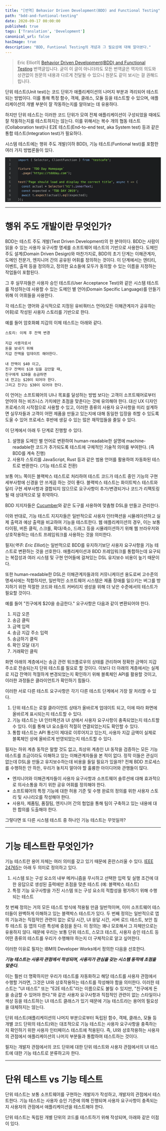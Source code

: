 ```yaml
---
title: "[번역] Behavior Driven Development(BDD) and Functional Testing"
path: "bdd-and-funtional-testing"
date: 2020-09-17 00:00:00
published: true
tags: ['Translation', 'Development']
canonical_url: false
hasImage: true
description: "BDD, Funtional Testing의 개념과 그 필요성에 대해 알아본다."
---
```


> Eric Elliot의 [Behavior Driven Development(BDD) and Functional Testing](https://medium.com/javascript-scene/behavior-driven-development-bdd-and-functional-testing-62084ad7f1f2/) 번역글입니다. 굳이 이 글이 아니더라도 모든 번역글은 역자의 의도와 상관없이 원문의 내용과 다르게 전달될 수 있으니 원문도 같이 보시는 걸 권해드립니다.

단위 테스트(Unit test)는 코드 단위가 애플리케이션의 나머지 부분과 격리되어 테스트되는 방법이다. 이를 통해 특정 함수, 객체, 클래스, 모듈 등을 테스트할 수 있으며, 애플리케이션의 개별 부분이 잘 작동하는지를 알아보는 데 유용하다.

하지만 단위 테스트는 이러한 코드 단위가 모여 전체 애플리케이션이 구성되었을 때에도 잘 작동하는지를 테스트하지는 않는다. 이를 위해서는 복수 개의 협동 테스트(Collaboration test)나 E2E 테스트(End-to-end test, aka System test) 등과 같은 통합 테스트(Integration test)가 필요하다.

시스템 테스트에는 행위 주도 개발(이하 BDD), 기능 테스트(Funtional test)를 포함한 여러 가지 방법론들이 있다.

![image](./images/behavior-driven-development.png)

***

# 행위 주도 개발이란 무엇인가?

BDD는 테스트 주도 개발(Test Driven Development)의 한 분야이다. BDD는 사람이 읽을 수 있는 사용자 요구사항 명세를 소프트웨어 테스트의 기반으로 사용한다. 도메인 주도 설계(Domain Driven Design)와 마찬가지로, BDD의 초기 단계는 이해관계자, 도메인 전문가, 엔지니어 간의 공유된 어휘를 정의하는 것이다. 이 단계에서는 엔티티, 이벤트, 출력 등을 정의하고, 정의한 요소들에 모두가 동의할 수 있는 이름을 지정하는 작업들이 포함된다.

그 후 실무자들은 사용자 승인 테스트(User Acceptance Test)와 같은 시스템 테스트를 작성하는데 사용할 수 있는 도메인 별 언어(Domain Specific Language)를 만들기 위해 이 어휘들을 사용한다.

각 테스트는 영어와 공식적으로 지정된 유비쿼터스 언어(모든 이해관계자가 공유하는 어휘)로 작성된 사용자 스토리를 기반으로 한다.

예를 들어 암호화폐 지갑의 이체 테스트는 아래와 같다.

```
스토리: 이체 후 잔액 변경

지갑 사용자로서
돈을 보내기 위해
지갑 잔액을 업데이트 해야한다.

내 잔액이 $40 이고,
친구 잔액이 $10 임을 감안할 때,
친구에게 $20을 송금하면
내 잔고는 $20이 되어야 한다.
그리고 친구는 $30이 되어야 한다.
```

이 언어는 소프트웨어의 UI나 목표를 달성하는 방법 보다는 고객이 소프트웨어로부터 얻어야 하는 비즈니스 가치에만 초점을 맞춘다는 것에 유의해야 한다. 대신 UX 디자인 프로세스의 시작점으로 사용할 수 있고, 이러한 종류의 사용자 요구사항을 미리 설계하면 실무자들과 고객이 어떤 제품을 만들고 있는지에 대해 동일한 입장을 취할 수 있도록 도울 수 있어 프로세스 후반에 생길 수 있는 많은 재작업들을 줄일 수 있다.

이 단계에서 아래 두 단계로 진행할 수 있다.

1. 설명을 도메인 별 언어로 변환하여 human-readable한 설명에 machine-readable한 코드가 추가되도록 테스트에 구체적인 기술적 의미를 부여한다. (즉 BDD를 계속 진행)
2. 사용자 스토리를 JavaScript, Rust 등과 같은 범용 언어를 활용하여 자동화된 테스트로 변환한다. (기능 테스트로 전환)

보통 어느 쪽이든 블랙박스 테스트로 처리하여 테스트 코드가 테스트 중인 기능의 구현 세부사항에 신경을 안 쓰게끔 하는 것이 좋다. 블랙박스 테스트는 화이트박스 테스트와 달리 구현 세부사항과 결합되지 않으므로 요구사항이 추가/변경되거나 코드가 리팩토링될 때 상대적으로 덜 취약하다.

BDD 지지자들은 [Cucumber](https://github.com/cucumber/cucumber-js/)와 같은 도구를 사용하여 맞춤형 DSL을 만들고 관리한다.

이와 반대로, 기능 테스트 지지자들은 일반적으로 사용자 인터랙션을 시뮬레이션하고 실제 출력과 예상 출력을 비교하여 기능을 테스트한다. 웹 애플리케이션의 경우, 이는 보통 타이핑, 버튼 클릭, 스크롤, 확대/축소, 드래그 등을 시뮬레이션하기 위해 웹 브라우저와 상호작용하는 테스트 프레임워크를 사용하는 것을 의미한다.

필자(*역주: Eric Elliot*)는 일반적으로 BDD를 유지하기보단 사용자 요구사항을 기능 테스트로 변환하는 것을 선호한다. 애플리케이션과 BDD 프레임워크를 통합하는데 요구되는 복잡성과 여러 시스템 및 구현 언어들에 걸쳐있는 DSL 유지보수 비용이 높기 때문이다.

또한 human-readable한 DSL은 이해관계자들과의 커뮤니케이션 용도로써 고수준의 명세서에는 적합하지만, 일반적인 소프트웨어 시스템은 제품 장애를 일으키는 버그를 방지하기 위한 적절한 코드와 테스트 커버리지 생성을 위해 더 낮은 수준에서의 테스트가 필요할 것이다.

예를 들어 "친구에게 $20을 송금한다." 요구사항은 다음과 같이 변환되어야 한다.

1. 지갑 오픈
2. 송금 클릭
3. 금액 입력
4. 송금 지갑 주소 입력
5. 송금하기 클릭
6. 확인 모달 대기
7. 거래확인 클릭

화면 아래의 계층에서는 송금 관련 워크플로우의 상태를 관리하며 정확한 금액이 지갑 주소로 전송되는지 단위 테스트를 필요로 할 것이다. 이보다 더 아래의 계층에서는 실제로 지갑 잔액이 적절하게 변경되었는지 확인하기 위해 블록체인 API를 활용할 것이고, 이러한 과정들은 클라이언트가 확인하기 힘들다.

이러한 서로 다른 테스트 요구사항은 각기 다른 테스트 단계에서 가장 잘 처리할 수 있다.

1. 단위 테스트는 로컬 클라이언트 상태가 올바르게 업데이트 되고, 이에 따라 화면에 올바르게 표시되는지 테스트할 수 있다.
2. 기능 테스트는 UI 인터랙션과 UI 상에서 사용자 요구사항이 충족되었는지 테스트할 수 있다. 이를 통해 UI 요소들이 적절히 연결되었는지도 확인할 수 있다.
3. 통합 테스트는 API 통신이 제대로 이루어지고 있는지, 사용자 지갑 금액이 실제로 블록체인 상에 올바르게 반영되었는지 테스트할 수 있다.

필자는 하위 계층 동작은 말할 것도 없고, 최상위 계층인 UI 동작을 검증하는 모든 기능 테스트를 조금이라도 이해하고 있는 이해관계자들을 본 적이 없다. 정작 이들은 관심이 없는데 DSL을 만들고 유지보수하는데 비용을 들일 필요가 있을까? 전체 BDD 프로세스를 수행하든 안 하든, 우리가 놓치지 말아야 할 훌륭한 아이디어와 관행들이 많다.

- 엔지니어와 이해관계자들이 사용자 요구사항과 소프트웨어 솔루션에 대해 효과적으로 의사소통을 하기 위한 공유 어휘를 정의해야 한다.
- 소프트웨어의 특정 기능에 대한 허용 기준 및 수행 완료의 정의를 위한 사용자 스토리 및 시나리오를 작성해야 한다.
- 사용자, 제품팀, 품질팀, 엔지니어 간의 협업을 통해 팀이 구축하고 있는 내용에 대한 합의를 도출해야 한다.

그렇다면 또 다른 시스템 테스트 중 하나인 기능 테스트는 무엇일까?

***

# 기능 테스트란 무엇인가?

기능 테스트란 용어 자체는 여러 의미를 갖고 있기 때문에 혼란스러울 수 있다. [IEEE 24765](https://www.iso.org/standard/71952.html)는 아래 두 의미로 정의하고 있다.

1. 시스템 또는 구성 요소의 내부 메커니즘을 무시하고 선택한 입력 및 실행 조건에 대한 응답으로 생성된 출력에만 초점을 맞춘 테스트 (예: 블랙박스 테스트)
2. 특정 기능 요구사항을 가진 시스템 또는 구성 요소의 적합성을 평가하기 위해 수행되는 테스트

첫 번째 정의는 거의 모든 테스트 방식에 적용될 만큼 일반적이며, 이미 소프트웨어 테스터들이 완벽하게 이해하고 있는 블랙박스 테스트가 있다. 두 번째 정의는 일반적으로 앱의 기능과는 직접적인 관련이 없는 로딩 시간, UI 응답 시간, 서버 로드 테스트, 보안 침투 테스트 등 앱의 다른 특성에 중점을 둔다. 이 정의는 꽤나 모호해서 그 자체만으로는 유용하지 않다. 때문에 우리는 보통 단위 테스트, 스모크 테스트, 사용자 승인 테스트 등 어떤 종류의 테스트를 우리가 수행해야 하는지 더 구체적으로 알고 싶어한다.

이러한 이유로 필자는 IBM의 Developer Works에서 정의한 다음을 선호한다.

***기능 테스트는 사용자 관점에서 작성되며, 사용자가 관심을 갖는 시스템 동작에 초점을 맞춘다.***

이는 훨씬 더 명확하지만 우리가 테스트를 자동화하고 해당 테스트를 사용자 관점에서 수행할 거라면, 그것은 UI와 상호작용하는 테스트를 작성해야 함을 의미한다. 이러한 테스트는 "UI 테스트" 또는 "E2E 테스트"라는 이름으로도 불릴 수 있지만, "친구에게 돈을 송금할 수 있어야 한다."와 같은 사용자 요구사항과 직접적인 관련이 없는 스타일이나 색상 등을 테스트하는 UI 테스트 클래스가 있기 때문에 기능 테스트라는 용어의 필요성을 대체하지는 않는다.

단위 테스트(애플리케이션의 나머지 부분으로부터 독립된 함수, 객체, 클래스, 모듈 등 개별 코드 단위의 테스트)와는 대조적으로 기능 테스트는 사용자 요구사항을 충족하는지 확인하기 위한 사용자 인터페이스 테스트에 적용된다. 즉, UI와 상호작용하는 사용자의 관점에서 애플리케이션의 나머지 부분들과 통합하여 테스트하는 것이다.

필자는 개발자 관점에서의 코드 단위에 대한 단위 테스트와 사용자 관점에서의 UI 테스트에 대한 기능 테스트로 분류하고자 한다.

***

# 단위 테스트 vs 기능 테스트

단위 테스트는 보통 소프트웨어를 구현하는 개발자가 작성하고, 개발자의 관점에서 테스트한다. 기능 테스트는 사용자 승인 기준에 의해 진행되며 사용자 요구사항이 충족되는지 사용자의 관점에서 애플리케이션을 테스트해야 한다.

단위 테스트는 독립된 개별 단위의 코드를 테스트하기 위해 작성되며, 아래와 같은 이점이 있다.

